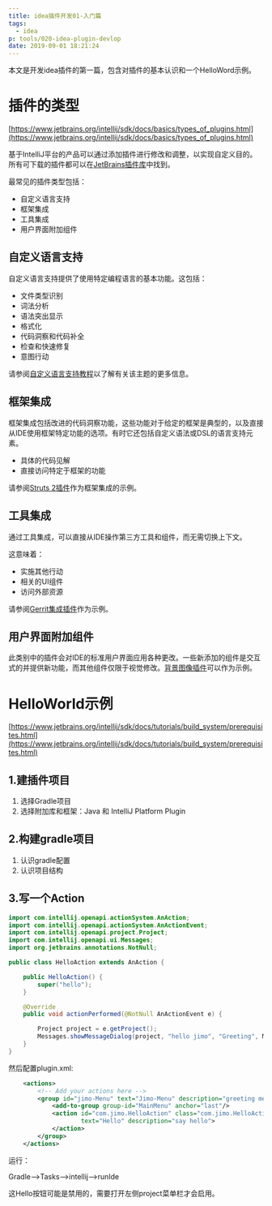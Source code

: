 ```yaml
---
title: idea插件开发01-入门篇
tags:
  - idea
p: tools/020-idea-plugin-devlop
date: 2019-09-01 18:21:24
---
```


本文是开发idea插件的第一篇，包含对插件的基本认识和一个HelloWord示例。

# 插件的类型

[https://www.jetbrains.org/intellij/sdk/docs/basics/types_of_plugins.html](https://www.jetbrains.org/intellij/sdk/docs/basics/types_of_plugins.html)

基于IntelliJ平台的产品可以通过添加插件进行修改和调整，以实现自定义目的。所有可下载的插件都可以在[JetBrains插件库](https://plugins.jetbrains.com/)中找到。

最常见的插件类型包括：

* 自定义语言支持
* 框架集成
* 工具集成
* 用户界面附加组件

## 自定义语言支持
自定义语言支持提供了使用特定编程语言的基本功能。这包括：

* 文件类型识别
* 词法分析
* 语法突出显示
* 格式化
* 代码洞察和代码补全
* 检查和快速修复
* 意图行动

请参阅[自定义语言支持教程](https://www.jetbrains.org/intellij/sdk/docs/tutorials/custom_language_support_tutorial.html)以了解有关该主题的更多信息。

## 框架集成
框架集成包括改进的代码洞察功能，这些功能对于给定的框架是典型的，以及直接从IDE使用框架特定功能的选项。有时它还包括自定义语法或DSL的语言支持元素。

* 具体的代码见解
* 直接访问特定于框架的功能

请参阅[Struts 2插件](https://plugins.jetbrains.com/plugin/1698)作为框架集成的示例。

## 工具集成
通过工具集成，可以直接从IDE操作第三方工具和组件，而无需切换上下文。

这意味着：

* 实施其他行动
* 相关的UI组件
* 访问外部资源

请参阅[Gerrit集成插件](https://plugins.jetbrains.com/plugin/7272?pr=idea)作为示例。

## 用户界面附加组件
此类别中的插件会对IDE的标准用户界面应用各种更改。一些新添加的组件是交互式的并提供新功能，而其他组件仅限于视觉修改。[背景图像插件](https://plugins.jetbrains.com/plugin/72)可以作为示例。

# HelloWorld示例

[https://www.jetbrains.org/intellij/sdk/docs/tutorials/build_system/prerequisites.html](https://www.jetbrains.org/intellij/sdk/docs/tutorials/build_system/prerequisites.html)

## 1.建插件项目

1. 选择Gradle项目
2. 选择附加库和框架：Java 和 IntelliJ Platform Plugin

## 2.构建gradle项目

1. 认识gradle配置
2. 认识项目结构

## 3.写一个Action

```java
import com.intellij.openapi.actionSystem.AnAction;
import com.intellij.openapi.actionSystem.AnActionEvent;
import com.intellij.openapi.project.Project;
import com.intellij.openapi.ui.Messages;
import org.jetbrains.annotations.NotNull;

public class HelloAction extends AnAction {

    public HelloAction() {
        super("hello");
    }

    @Override
    public void actionPerformed(@NotNull AnActionEvent e) {

        Project project = e.getProject();
        Messages.showMessageDialog(project, "hello jimo", "Greeting", Messages.getInformationIcon());
    }
}
```
然后配置plugin.xml:

```xml
    <actions>
        <!-- Add your actions here -->
        <group id="jimo-Menu" text="Jimo-Menu" description="greeting menu">
            <add-to-group group-id="MainMenu" anchor="last"/>
            <action id="com.jimo.HelloAction" class="com.jimo.HelloAction"
                    text="Hello" description="say hello">
            </action>
        </group>
    </actions>
```

运行：

Gradle-->Tasks-->intellij-->runIde

这Hello按钮可能是禁用的，需要打开左侧project菜单栏才会启用。


